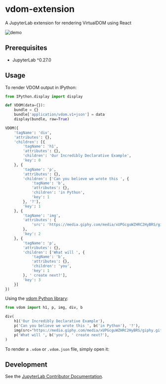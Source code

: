# vdom-extension

A JupyterLab extension for rendering VirtualDOM using React

![demo](http://g.recordit.co/EIwAIBsGBh.gif)

## Prerequisites

- JupyterLab ^0.27.0

## Usage

To render VDOM output in IPython:

```python
from IPython.display import display

def VDOM(data={}):
    bundle = {}
    bundle['application/vdom.v1+json'] = data
    display(bundle, raw=True)

VDOM({
    'tagName': 'div',
    'attributes': {},
    'children': [{
        'tagName': 'h1',
        'attributes': {},
        'children': 'Our Incredibly Declarative Example',
        'key': 0
    }, {
        'tagName': 'p',
        'attributes': {},
        'children': ['Can you believe we wrote this ', {
            'tagName': 'b',
            'attributes': {},
            'children': 'in Python',
            'key': 1
        }, '?'],
        'key': 1
    }, {
        'tagName': 'img',
        'attributes': {
            'src': 'https://media.giphy.com/media/xUPGcguWZHRC2HyBRS/giphy.gif'
        },
        'key': 2
    }, {
        'tagName': 'p',
        'attributes': {},
        'children': ['What will ', {
            'tagName': 'b',
            'attributes': {},
            'children': 'you',
            'key': 1
        }, ' create next?'],
        'key': 3
    }]
})
```

Using the [vdom Python library](https://github.com/nteract/vdom):

```python
from vdom import h1, p, img, div, b

div(
    h1('Our Incredibly Declarative Example'),
    p('Can you believe we wrote this ', b('in Python'), '?'),
    img(src="https://media.giphy.com/media/xUPGcguWZHRC2HyBRS/giphy.gif"),
    p('What will ', b('you'), ' create next?'),
)
```

To render a `.vdom` or `.vdom.json` file, simply open it:

## Development

See the [JupyterLab Contributor Documentation](https://github.com/jupyterlab/jupyterlab/blob/3.1.x/CONTRIBUTING.md).

